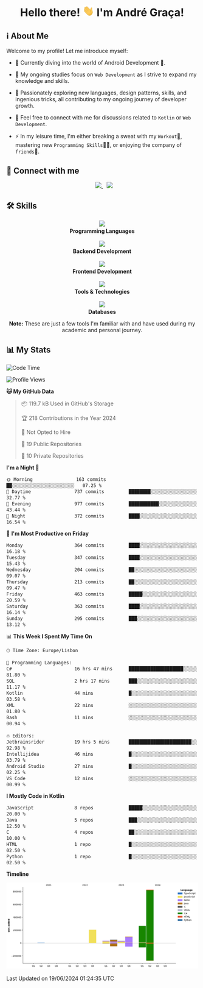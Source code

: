 <h1 align="center">Hello there! <img src="https://raw.githubusercontent.com/ABSphreak/ABSphreak/master/gifs/Hi.gif" width="30"> I'm André Graça!</h1>

## ℹ️ About Me

Welcome to my profile! Let me introduce myself:

- 🔭 Currently diving into the world of Android Development 📱.

- 🌱 My ongoing studies focus on `Web Development` as I strive to expand my knowledge and skills.
 
- 🚀 Passionately exploring new languages, design patterns, skills, and ingenious tricks, all contributing to my ongoing journey of developer growth.

- 💬 Feel free to connect with me for discussions related to `Kotlin` or `Web Development`.

- ⚡ In my leisure time, I'm either breaking a sweat with my `Workout`💪, mastering new `Programming Skills`👨‍💻, or enjoying the company of `friends`👥.

## 🤝 Connect with me

<p align="center">
  <a style="margin-left: 10px;" target="_blank" href="mailto:sindrome.gracinha@gmail.com">
    <img width="50px" src="https://play-lh.googleusercontent.com/KSuaRLiI_FlDP8cM4MzJ23ml3og5Hxb9AapaGTMZ2GgR103mvJ3AAnoOFz1yheeQBBI">
  </a>
  <a style="margin-left: 10px;" target="_blank" href="https://twitter.com/Andre_Graca3">
    <img src="https://skillicons.dev/icons?i=twitter">
  </a>
</p>

## 🛠️ Skills

<div align="center">
  <p align="center">
    <img src="https://skillicons.dev/icons?i=kotlin,java,js,ts,python,c&perline=6" /><br/>
    <b>Programming Languages</b><br/><br/>
    <img src="https://skillicons.dev/icons?i=spring,nodejs,express&perline=5" /><br/>
    <b>Backend Development</b><br/><br/>
    <img src="https://skillicons.dev/icons?i=react,nextjs,html,css,bootstrap,tailwind&perline=6" /><br/>
    <b>Frontend Development</b><br/><br/>
    <img src="https://skillicons.dev/icons?i=docker,linux,bash,git,github,androidstudio,jenkins,postman&perline=9" /><br/>
    <b>Tools & Technologies</b><br/><br/>
    <img src="https://skillicons.dev/icons?i=postgres,mongodb&perline=2" /><br/>
    <b>Databases</b>
  </p> 
  <p align="center"><b>Note:</b> These are just a few tools I'm familiar with and have used during my academic and personal journey.</p>
</div>

## 📊 My Stats

<!--START_SECTION:waka-->
![Code Time](http://img.shields.io/badge/Code%20Time-1%2C220%20hrs%204%20mins-blue)

![Profile Views](http://img.shields.io/badge/Profile%20Views-0-blue)

**🐱 My GitHub Data** 

> 📦 119.7 kB Used in GitHub's Storage 
 > 
> 🏆 218 Contributions in the Year 2024
 > 
> 🚫 Not Opted to Hire
 > 
> 📜 19 Public Repositories 
 > 
> 🔑 10 Private Repositories 
 > 
**I'm a Night 🦉** 

```text
🌞 Morning                163 commits         ██░░░░░░░░░░░░░░░░░░░░░░░   07.25 % 
🌆 Daytime                737 commits         ████████░░░░░░░░░░░░░░░░░   32.77 % 
🌃 Evening                977 commits         ███████████░░░░░░░░░░░░░░   43.44 % 
🌙 Night                  372 commits         ████░░░░░░░░░░░░░░░░░░░░░   16.54 % 
```
📅 **I'm Most Productive on Friday** 

```text
Monday                   364 commits         ████░░░░░░░░░░░░░░░░░░░░░   16.18 % 
Tuesday                  347 commits         ████░░░░░░░░░░░░░░░░░░░░░   15.43 % 
Wednesday                204 commits         ██░░░░░░░░░░░░░░░░░░░░░░░   09.07 % 
Thursday                 213 commits         ██░░░░░░░░░░░░░░░░░░░░░░░   09.47 % 
Friday                   463 commits         █████░░░░░░░░░░░░░░░░░░░░   20.59 % 
Saturday                 363 commits         ████░░░░░░░░░░░░░░░░░░░░░   16.14 % 
Sunday                   295 commits         ███░░░░░░░░░░░░░░░░░░░░░░   13.12 % 
```


📊 **This Week I Spent My Time On** 

```text
🕑︎ Time Zone: Europe/Lisbon

💬 Programming Languages: 
C#                       16 hrs 47 mins      ████████████████████░░░░░   81.80 % 
SQL                      2 hrs 17 mins       ███░░░░░░░░░░░░░░░░░░░░░░   11.17 % 
Kotlin                   44 mins             █░░░░░░░░░░░░░░░░░░░░░░░░   03.58 % 
XML                      22 mins             ░░░░░░░░░░░░░░░░░░░░░░░░░   01.80 % 
Bash                     11 mins             ░░░░░░░░░░░░░░░░░░░░░░░░░   00.94 % 

🔥 Editors: 
Jetbrainsrider           19 hrs 5 mins       ███████████████████████░░   92.98 % 
Intellijidea             46 mins             █░░░░░░░░░░░░░░░░░░░░░░░░   03.79 % 
Android Studio           27 mins             █░░░░░░░░░░░░░░░░░░░░░░░░   02.25 % 
VS Code                  12 mins             ░░░░░░░░░░░░░░░░░░░░░░░░░   00.99 % 
```

**I Mostly Code in Kotlin** 

```text
JavaScript               8 repos             █████░░░░░░░░░░░░░░░░░░░░   20.00 % 
Java                     5 repos             ███░░░░░░░░░░░░░░░░░░░░░░   12.50 % 
C                        4 repos             ██░░░░░░░░░░░░░░░░░░░░░░░   10.00 % 
HTML                     1 repo              █░░░░░░░░░░░░░░░░░░░░░░░░   02.50 % 
Python                   1 repo              █░░░░░░░░░░░░░░░░░░░░░░░░   02.50 % 
```



**Timeline**

![Lines of Code chart](https://raw.githubusercontent.com/AndreGraca3/AndreGraca3/main/assets/bar_graph.png)


 Last Updated on 19/06/2024 01:24:35 UTC
<!--END_SECTION:waka-->
